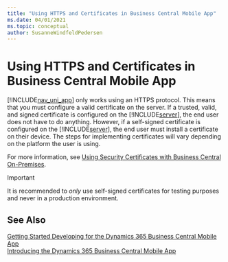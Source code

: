 ```yaml
---
title: "Using HTTPS and Certificates in Business Central Mobile App"
ms.date: 04/01/2021
ms.topic: conceptual
author: SusanneWindfeldPedersen
---
```

# Using HTTPS and Certificates in Business Central Mobile App
[!INCLUDE[nav_uni_app](includes/nav_uni_app_md.md)] only works using an HTTPS protocol. This means that you must configure a valid certificate on the server. If a trusted, valid, and signed certificate is configured on the [!INCLUDE[server](includes/server.md)], the end user does not have to do anything. However, if a self-signed certificate is configured on the [!INCLUDE[server](includes/server.md)], the end user must install a certificate on their device. The steps for implementing certificates will vary depending on the platform the user is using.  
  
For more information, see [Using Security Certificates with Business Central On-Premises](../deployment/implement-security-certificates-production-environment.md).  
  
> [!IMPORTANT]  
> It is recommended to *only* use self-signed certificates for testing purposes and never in a production environment.  
  
## See Also  
 [Getting Started Developing for the Dynamics 365 Business Central Mobile App](devenv-getting-started-developing-business-central-mobile-app.md)  
  [Introducing the Dynamics 365 Business Central Mobile App](devenv-Introducing-business-central-Mobile-App.md)   
